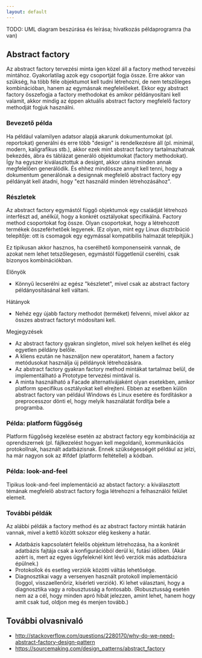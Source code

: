 ```yaml
---
layout: default
---
```


TODO: UML diagram beszúrása és leírása; hivatkozás példaprogramra (ha van)

## Abstract factory

Az abstract factory tervezési minta igen közel áll a factory method tervezési mintához. Gyakorlatilag azok egy csoportját fogja össze. Erre akkor van szükség, ha több féle objektumot kell tudni létrehozni, de nem tetszőleges kombinációban, hanem az egymásnak megfelelőeket. Ekkor egy abstract factory összefogja a factory methodokat és amikor példányosítani kell valamit, akkor mindig az éppen aktuális abstract factory megfelelő factory methodját fogjuk használni.

### Bevezető példa

Ha például valamilyen adatsor alapjá akarunk dokumentumokat (pl. reportokat) generálni és erre több "design" is rendelkezésre áll (pl. minimál, modern, kaligrafikus stb.), akkor ezek mint abstract factory tartalmazhatnak bekezdés, ábra és táblázat generáló objektumokat (factory methodokat). Így ha egyszer kiválasztottuk a designt, akkor utána minden annak megfelelően generálódik. És ehhez mindössze annyit kell tenni, hogy a dokumentum generálónak a designnak megfelelő abstract factory egy példányát kell átadni, hogy "ezt használd minden létrehozásához".

### Részletek

Az abstract factory egymástól függő objektumok egy családját létrehozó interfészt ad, anélkül, hogy a konkrét osztályokat specifikálná. Factory method csoportokat fog össze. Olyan csoportokat, hogy a létrehozott termékek összeférhetőek legyenek. (Ez olyan, mint egy Linux disztribúció telepítője: ott is csomagok egy egymással kompatibilis halmazát telepítjük.)

Ez tipikusan akkor hasznos, ha cserélhető komponenseink vannak, de azokat nem lehet tetszőlegesen, egymástól függetlenül cserélni, csak bizonyos kombinációkban.

Előnyök

  * Könnyű lecserélni az egész "készletet", mivel csak az abstract factory példányosításánal kell váltani.

Hátányok

  * Nehéz egy újabb factory methodot (terméket) felvenni, mivel akkor az összes abstract factoryt módosítani kell.

Megjegyzések

  * Az abstract factory gyakran singleton, mivel sok helyen kellhet és elég egyetlen példány belőle.
  * A kliens ezután ne használjon new operatátort, hanem a factory metódusokat használja új példányok létrehozására.
  * Az abstract factory gyakran factory method mintákat tartalmaz belül, de implementálható a Prototype tervezési mintával is.
  * A minta használható a Facade alternatívájaként olyan esetekben, amikor platform specifikus osztályokat kell elrejteni. Ebben az esetben külön abstract factory van például Windows és Linux esetére és fordításkor a preprocesszor dönti el, hogy melyik használatát fordítja bele a programba.

### Példa: platform függőség

Platform függőség kezelése esetén az abstract factory egy kombinációja az oprendszernek (pl. fájlkezelést hogyan kell megoldani), kommunikációs protokollnak, használt adatbázisnak. Ennek szükségességét például az jelzi, ha már nagyon sok az #ifdef (platform feltétellel) a kódban.

### Példa: look-and-feel

Tipikus look-and-feel implementáció az abstact factory: a kiválasztott témának megfelelő abstract factory fogja létrehozni a felhasználói felület elemeit.

### További példák

Az alábbi példák a factory method és az abstract factory minták határán vannak, mivel a kettő között sokszor elég keskeny a határ.

  * Adatbázis kapcsolatért felelős objektum létrehozása, ha a konkrét adatbázis fajtája csak a konfigurációból derül ki, futási időben. (Akár azért is, mert az egyes ügyfeleknél kint lévő verziók más adatbázisra épülnek.)
  * Protokollok és esetleg verzióik közötti váltás lehetősége.
  * Diagnosztikai vagy a versenyen használt protokoll implementáció (loggol, visszaellenőriz, kísérleti verziók). Ki lehet választani, hogy a diagnosztika vagy a robusztusság a fontosabb. (Robusztusság esetén nem az a cél, hogy minden apró hibát jelezzen, amint lehet, hanem hogy amit csak tud, oldjon meg és menjen tovább.)

## További olvasnivaló

  * http://stackoverflow.com/questions/2280170/why-do-we-need-abstract-factory-design-pattern
  * https://sourcemaking.com/design_patterns/abstract_factory
